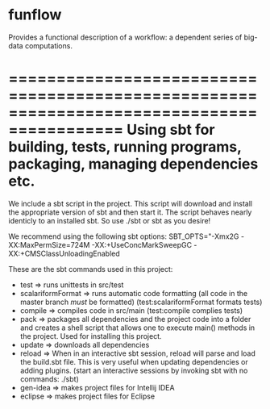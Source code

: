 # funflow
Provides a functional description of a workflow: a dependent series of big-data computations.


==========================================================================================
Using sbt for building, tests, running programs, packaging, managing dependencies etc.
==========================================================================================
We include a sbt script in the project. This script will download and install the appropriate version of sbt and then start it. The script behaves nearly identicly to an installed sbt. So use ./sbt or sbt as you desire!

We recommend using the following sbt options:
	 SBT_OPTS="-Xmx2G -XX:MaxPermSize=724M  -XX:+UseConcMarkSweepGC  -XX:+CMSClassUnloadingEnabled

These are the sbt commands used in this project:
*  test => runs unittests in src/test
*  scalariformFormat => runs automatic code formatting (all code in the master branch *must* be formatted) (test:scalariformFormat formats tests)
*  compile => compiles code in src/main (test:compile complies tests)
*  pack => packages all dependencies and the project code into a folder and creates a shell script that allows one to execute main() methods in the project. Used for installing this project.
*  update => downloads all dependencies
*  reload => When in an interactive sbt session, reload will parse and load the build.sbt file. This is very useful when updating dependencies or adding plugins. (start an interactive sessions by invoking sbt with no commands: ./sbt)
*  gen-idea => makes project files for Intellij IDEA 
*  eclipse => makes project files for Eclipse
